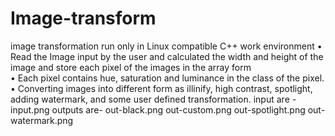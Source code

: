 # Image-transform
image transformation
run only in Linux compatible C++ work environment 
•	Read the Image input by the user and calculated the width and height of the image and store each pixel of the images in the array form  
•	Each pixel contains hue, saturation and luminance in the class of the pixel.
•	Converting images into different form as illinify, high contrast, spotlight, adding watermark, and some user defined transformation.
input are - input.png
outputs are- out-black.png
             out-custom.png
             out-spotlight.png
             out-watermark.png
